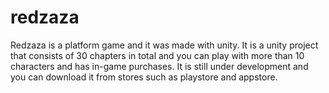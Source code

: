 # redzaza
 Redzaza is a platform game and it was made with unity. It is a unity project that consists of 30 chapters in total and you can play with more than 10 characters and has in-game purchases. It is still under development and you can download it from stores such as playstore and appstore.
